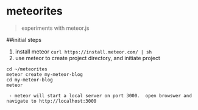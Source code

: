 # meteorites
> experiments with meteor.js
 
##initial steps
1. install meteor
```curl https://install.meteor.com/ | sh```
2. use meteor to create project directory, and initiate project
```
cd ~/meteorites
meteor create my-meteor-blog
cd my-meteor-blog
meteor
```
     - meteor will start a local server on port 3000.  open browswer and navigate to http://localhost:3000 